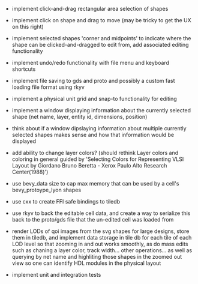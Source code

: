 - implement click-and-drag rectangular area selection of shapes
- implement click on shape and drag to move (may be tricky to get the UX on this right)
- implement selected shapes 'corner and midpoints' to indicate where the shape can be clicked-and-dragged to edit from, add associated editing functionality
- implement undo/redo functionality with file menu and keyboard shortcuts
- implement file saving to gds and proto and possibly a custom fast loading file format using rkyv
- implement a physical unit grid and snap-to functionality for editing
- implement a window displaying information about the currently selected shape (net name, layer, entity id, dimensions, position)
- think about if a window dipslaying information about multiple currently selected shapes makes sense and how that information would be displayed

- add ability to change layer colors? (should rethink Layer colors and coloring in general guided by 'Selecting Colors for Representing VLSI Layout by Giordano Bruno Beretta - Xerox Paulo Alto Research Center(1988)')

- use bevy_data size to cap max memory that can be used by a cell's bevy_protoype_lyon shapes
- use cxx to create FFI safe bindings to tiledb

- use rkyv to back the editable cell data, and create a way to serialize this back to the proto/gds file that the un-edited cell was loaded from
- render LODs of qoi images from the svg shapes for large designs, store them in tiledb, and implement data storage in tile db for each tile of each LOD level so that zooming in and out works smoothly, as do mass edits such as chaning a layer color, track width... other operations... as well as querying by net name and highliting those shapes in the zoomed out view so one can identify HDL modules in the physical layout
- implement unit and integration tests
